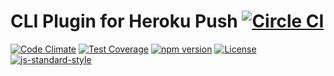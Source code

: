 CLI Plugin for Heroku Push [![Circle CI](https://circleci.com/gh/heroku/heroku-cli-push.svg?style=svg)](https://circleci.com/gh/heroku/heroku-cli-push)
===========

[![Code Climate](https://codeclimate.com/github/heroku/heroku-cli-push/badges/gpa.svg)](https://codeclimate.com/github/heroku/heroku-cli-push)
[![Test Coverage](https://codeclimate.com/github/heroku/heroku-cli-push/badges/coverage.svg)](https://codeclimate.com/github/heroku/heroku-cli-push/coverage)
[![npm version](https://badge.fury.io/js/heroku-cli-push.svg)](https://badge.fury.io/js/heroku-cli-push)
[![License](https://img.shields.io/github/license/heroku/heroku-cli-push.svg)](https://github.com/heroku/heroku-cli-push/blob/master/LICENSE)
[![js-standard-style](https://cdn.rawgit.com/feross/standard/master/badge.svg)](https://github.com/feross/standard)

